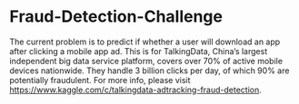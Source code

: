 # Fraud-Detection-Challenge

The current problem is to predict if whether a user will download an app after clicking a mobile app ad. This is for TalkingData, China’s largest independent big data service platform, covers over 70% of active mobile devices nationwide. They handle 3 billion clicks per day, of which 90% are potentially fraudulent. 
For more info, please visit https://www.kaggle.com/c/talkingdata-adtracking-fraud-detection.
